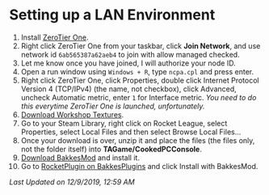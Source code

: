 # Setting up a LAN Environment
1. Install [ZeroTier One](https://www.zerotier.com/download/).
2. Right click ZeroTier One from your taskbar, click **Join Network**, and use network id `6ab565387a62aeb4` to join with allow managed checked.
3. Let me know once you have joined, I will authorize your node ID.
4. Open a run window using `Windows + R`, type `ncpa.cpl` and press enter.
5. Right click ZeroTier One, click Properties, double click Internet Protocol Version 4 (TCP/IPv4) (the name, not checkbox), click Advanced, uncheck Automatic metric, enter `1` for Interface metric. *You need to do this everytime ZeroTier One is launched, unfortunately.*
6. [Download Workshop Textures](https://github.com/undertowesports/rl-modded/blob/master/Workshop-textures.zip).
7. Go to your Steam Library, right click on Rocket League, select Properties, select Local Files and then select Browse Local Files...
8. Once your download is over, unzip it and place the files (the files only, not the folder itself) into **TAGame/CookedPCConsole**.
9. [Download BakkesMod](https://bakkesmod.com/download.php) and install it.
10. Go to [RocketPlugin on BakkesPlugins](https://bakkesplugins.com/plugins/view/26) and click Install with BakkesMod.

*Last Updated on 12/9/2019, 12:59 AM*
